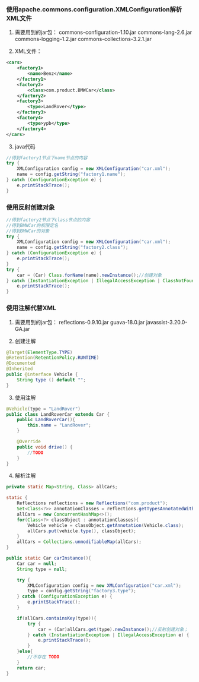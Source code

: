 ### 使用apache.commons.configuration.XMLConfiguration解析XML文件

1. 需要用到的jar包：
commons-configuration-1.10.jar
commons-lang-2.6.jar
commons-logging-1.2.jar
commons-collections-3.2.1.jar

2. XML文件：
``` xml
<cars>
    <factory1>
        <name>Benz</name>
    </factory1>
    <factory2>
        <class>com.product.BMWCar</class>
    </factory2>
    <factory3>
        <type>LandRover</type>
    </factory3>
    <factory4>
        <type>ypb</type>
    </factory4>
</cars>
```

3. java代码
``` java
//得到factory1节点下name节点的内容
try {
	XMLConfiguration config = new XMLConfiguration("car.xml");
	name = config.getString("factory1.name");
} catch (ConfigurationException e) {
    e.printStackTrace();
}
```


### 使用反射创建对象
``` java
//得到factory2节点下class节点的内容
//得到BMWCar的权限定名
//得到BMWCar的对象
try {
	XMLConfiguration config = new XMLConfiguration("car.xml");
	name = config.getString("factory2.class");
} catch (ConfigurationException e) {
    e.printStackTrace();
}
try {
	car = (Car) Class.forName(name).newInstance();//创建对象
} catch (InstantiationException | IllegalAccessException | ClassNotFoundException e) {
    e.printStackTrace();
}
```


### 使用注解代替XML
1. 需要用到的jar包：
reflections-0.9.10.jar
guava-18.0.jar
javassist-3.20.0-GA.jar

2. 创建注解
```java
@Target(ElementType.TYPE)
@Retention(RetentionPolicy.RUNTIME)
@Documented
@Inherited
public @interface Vehicle {
	String type () default "";
}
```

3. 使用注解
```java
@Vehicle(type = "LandRover")
public class LandRoverCar extends Car {
	public LandRoverCar(){
		this.name = "LandRover";
	}

	@Override
	public void drive() {
		//TODO
	}
}
```

4. 解析注解
```java
private static Map<String, Class> allCars;

static {
	Reflections reflections = new Reflections("com.product");
	Set<Class<?>> annotationClasses = reflections.getTypesAnnotatedWith(Vehicle.class);
	allCars = new ConcurrentHashMap<>();
	for(Class<?> classObject : annotationClasses){
		Vehicle vehicle = classObject.getAnnotation(Vehicle.class);
		allCars.put(vehicle.type(), classObject);
	}
	allCars = Collections.unmodifiableMap(allCars);
}

public static Car carInstance(){
	Car car = null;
	String type = null;

	try {
		XMLConfiguration config = new XMLConfiguration("car.xml");
		type = config.getString("factory3.type");
	} catch (ConfigurationException e) {
        e.printStackTrace();
	}

	if(allCars.containsKey(type)){
		try {
			car = (Car)allCars.get(type).newInstance();//反射创建对象；
		} catch (InstantiationException | IllegalAccessException e) {
            e.printStackTrace();
		}
	}else{
        //不存在 TODO
	}
	return car;
}
```
